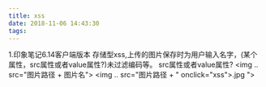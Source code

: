 ```yaml
---
title: xss
date: 2018-11-06 14:43:30
tags:
---
```


1.印象笔记6.14客户端版本
存储型xss,上传的图片保存时为用户输入名字，(某个属性，src属性或者value属性?)未过滤编码等。
src属性或者value属性?
<img .. src="图片路径 + 图片名">
<img .. src="图片路径 + " onclick="xss">.jpg ">
